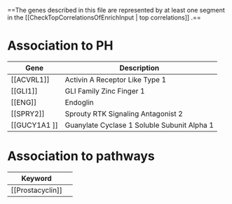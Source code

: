 ==The genes described in this file are represented by at least one segment in the [[CheckTopCorrelationsOfEnrichInput | top correlations]] .==
# Association to PH

| Gene         | Description                                 |
| ------------ | ------------------------------------------- |
| [[ACVRL1]]   | Activin A Receptor Like Type 1              |
| [[GLI1]]     | GLI Family Zinc Finger 1                    |
| [[ENG]]      | Endoglin                                    |
| [[SPRY2]]    | Sprouty RTK Signaling Antagonist 2          |
| [[GUCY1A1 ]] | Guanylate Cyclase 1 Soluble Subunit Alpha 1 |
# Association to pathways

| Keyword               |     |
| --------------------- | --- |
| [[Prostacyclin]]<br> |     |
